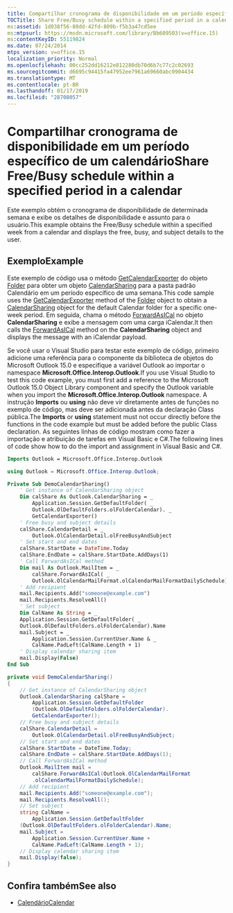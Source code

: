 ```yaml
---
title: Compartilhar cronograma de disponibilidade em um período específico de um calendário
TOCTitle: Share Free/Busy schedule within a specified period in a calendar
ms:assetid: 1d038f56-80dd-42fd-809b-f5b3a47cd5ee
ms:mtpsurl: https://msdn.microsoft.com/library/Bb609503(v=office.15)
ms:contentKeyID: 55119824
ms.date: 07/24/2014
mtps_version: v=office.15
localization_priority: Normal
ms.openlocfilehash: 00cc252dd16212e812280db70d6b7c77c2c02693
ms.sourcegitcommit: d6695c94415fa47952ee7961a69660abc0904434
ms.translationtype: MT
ms.contentlocale: pt-BR
ms.lasthandoff: 01/17/2019
ms.locfileid: "28708057"
---
```

# <a name="share-freebusy-schedule-within-a-specified-period-in-a-calendar"></a><span data-ttu-id="a16ba-102">Compartilhar cronograma de disponibilidade em um período específico de um calendário</span><span class="sxs-lookup"><span data-stu-id="a16ba-102">Share Free/Busy schedule within a specified period in a calendar</span></span>

<span data-ttu-id="a16ba-103">Este exemplo obtém o cronograma de disponibilidade de determinada semana e exibe os detalhes de disponibilidade e assunto para o usuário.</span><span class="sxs-lookup"><span data-stu-id="a16ba-103">This example obtains the Free/Busy schedule within a specified week from a calendar and displays the free, busy, and subject details to the user.</span></span>

## <a name="example"></a><span data-ttu-id="a16ba-104">Exemplo</span><span class="sxs-lookup"><span data-stu-id="a16ba-104">Example</span></span>

<span data-ttu-id="a16ba-105">Este exemplo de código usa o método [GetCalendarExporter](https://msdn.microsoft.com/library/bb610021\(v=office.15\)) do objeto [Folder](https://msdn.microsoft.com/library/bb645774\(v=office.15\)) para obter um objeto [CalendarSharing](https://msdn.microsoft.com/library/bb624344\(v=office.15\)) para a pasta padrão Calendário em um período específico de uma semana.</span><span class="sxs-lookup"><span data-stu-id="a16ba-105">This code sample uses the [GetCalendarExporter](https://msdn.microsoft.com/library/bb610021\(v=office.15\)) method of the [Folder](https://msdn.microsoft.com/library/bb645774\(v=office.15\)) object to obtain a [CalendarSharing](https://msdn.microsoft.com/library/bb624344\(v=office.15\)) object for the default Calendar folder for a specific one-week period.</span></span> <span data-ttu-id="a16ba-106">Em seguida, chama o método [ForwardAsICal](https://msdn.microsoft.com/library/bb652866\(v=office.15\)) no objeto **CalendarSharing** e exibe a mensagem com uma carga iCalendar.</span><span class="sxs-lookup"><span data-stu-id="a16ba-106">It then calls the [ForwardAsICal](https://msdn.microsoft.com/library/bb652866\(v=office.15\)) method on the **CalendarSharing** object and displays the message with an iCalendar payload.</span></span>

<span data-ttu-id="a16ba-107">Se você usar o Visual Studio para testar este exemplo de código, primeiro adicione uma referência para o componente da biblioteca de objetos do Microsoft Outlook 15.0 e especifique a variável Outlook ao importar o namespace **Microsoft.Office.Interop.Outlook**.</span><span class="sxs-lookup"><span data-stu-id="a16ba-107">If you use Visual Studio to test this code example, you must first add a reference to the Microsoft Outlook 15.0 Object Library component and specify the Outlook variable when you import the **Microsoft.Office.Interop.Outlook** namespace.</span></span> <span data-ttu-id="a16ba-108">A instrução **Imports** ou **using** não deve vir diretamente antes de funções no exemplo de código, mas deve ser adicionada antes da declaração Class pública.</span><span class="sxs-lookup"><span data-stu-id="a16ba-108">The **Imports** or **using** statement must not occur directly before the functions in the code example but must be added before the public Class declaration.</span></span> <span data-ttu-id="a16ba-109">As seguintes linhas de código mostram como fazer a importação e atribuição de tarefas em Visual Basic e C\#.</span><span class="sxs-lookup"><span data-stu-id="a16ba-109">The following lines of code show how to do the import and assignment in Visual Basic and C\#.</span></span>

```vb
Imports Outlook = Microsoft.Office.Interop.Outlook
```

```csharp
using Outlook = Microsoft.Office.Interop.Outlook;
```

```vb
Private Sub DemoCalendarSharing()
    ' Get instance of CalendarSharing object
    Dim calShare As Outlook.CalendarSharing = _
        Application.Session.GetDefaultFolder( _
        Outlook.OlDefaultFolders.olFolderCalendar). _
        GetCalendarExporter()
    ' Free busy and subject details
    calShare.CalendarDetail = _
        Outlook.OlCalendarDetail.olFreeBusyAndSubject
    ' Set start and end dates
    calShare.StartDate = DateTime.Today
    calShare.EndDate = calShare.StartDate.AddDays(1)
    ' Call ForwardAsICal method
    Dim mail As Outlook.MailItem = _
        calShare.ForwardAsICal( _
        Outlook.OlCalendarMailFormat.olCalendarMailFormatDailySchedule)
    ' Add recipient
    mail.Recipients.Add("someone@example.com")
    mail.Recipients.ResolveAll()
    ' Set subject
    Dim CalName As String = _
    Application.Session.GetDefaultFolder( _
    Outlook.OlDefaultFolders.olFolderCalendar).Name
    mail.Subject = _
        Application.Session.CurrentUser.Name & _
        CalName.PadLeft(CalName.Length + 1)
    ' Display calendar sharing item
    mail.Display(False)
End Sub
```

```csharp
private void DemoCalendarSharing()
{
    // Get instance of CalendarSharing object
    Outlook.CalendarSharing calShare =
        Application.Session.GetDefaultFolder
        (Outlook.OlDefaultFolders.olFolderCalendar).
        GetCalendarExporter();
    // Free busy and subject details
    calShare.CalendarDetail =
        Outlook.OlCalendarDetail.olFreeBusyAndSubject;
    // Set start and end dates
    calShare.StartDate = DateTime.Today;
    calShare.EndDate = calShare.StartDate.AddDays(1);
    // Call ForwardAsICal method
    Outlook.MailItem mail =
        calShare.ForwardAsICal(Outlook.OlCalendarMailFormat
        .olCalendarMailFormatDailySchedule);
    // Add recipient
    mail.Recipients.Add("someone@example.com");
    mail.Recipients.ResolveAll();
    // Set subject
    string CalName =
        Application.Session.GetDefaultFolder
    (Outlook.OlDefaultFolders.olFolderCalendar).Name;
    mail.Subject =
        Application.Session.CurrentUser.Name +
        CalName.PadLeft(CalName.Length + 1);
    // Display calendar sharing item
    mail.Display(false);
}
```

## <a name="see-also"></a><span data-ttu-id="a16ba-110">Confira também</span><span class="sxs-lookup"><span data-stu-id="a16ba-110">See also</span></span>

- [<span data-ttu-id="a16ba-111">Calendário</span><span class="sxs-lookup"><span data-stu-id="a16ba-111">Calendar</span></span>](calendar.md)


